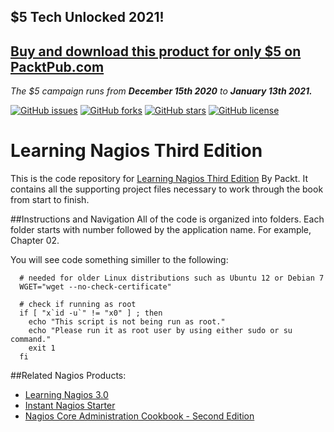 ## $5 Tech Unlocked 2021!
[Buy and download this product for only $5 on PacktPub.com](https://www.packtpub.com/)
-----
*The $5 campaign         runs from __December 15th 2020__ to __January 13th 2021.__*

[![GitHub issues](https://img.shields.io/github/issues/PacktPublishing/Learning-Nagios-Third-Edition.svg)](https://github.com/PacktPublishing/Learning-Nagios-Third-Edition/issues)   [![GitHub forks](https://img.shields.io/github/forks/PacktPublishing/Learning-Nagios-Third-Edition.svg)](https://github.com/PacktPublishing/Learning-Nagios-Third-Edition/network)   [![GitHub stars](https://img.shields.io/github/stars/PacktPublishing/Learning-Nagios-Third-Edition.svg)](https://github.com/PacktPublishing/Learning-Nagios-Third-Edition/stargazers)   [![GitHub license](https://img.shields.io/badge/license-MIT-blue.svg)](https://raw.githubusercontent.com/PacktPublishing/Learning-Nagios-Third-Edition/master/LICENSE)

# Learning Nagios Third Edition
This is the code repository for [Learning Nagios Third Edition](https://www.packtpub.com/networking-and-servers/learning-nagios-third-edition?utm_source=github&utm_medium=repository&utm_campaign=9781785885952) By Packt. It contains all the supporting project files necessary to work through the book from start to finish.

##Instructions and Navigation
All of the code is organized into folders. Each folder starts with number followed by the application name. For example, Chapter 02.

You will see code something similler to the following:

```
  # needed for older Linux distributions such as Ubuntu 12 or Debian 7
  WGET="wget --no-check-certificate"

  # check if running as root
  if [ "x`id -u`" != "x0" ] ; then
    echo "This script is not being run as root."
    echo "Please run it as root user by using either sudo or su command."
    exit 1
  fi
```


##Related Nagios Products:
* [Learning Nagios 3.0](https://www.packtpub.com/networking-and-servers/learning-nagios-30?utm_source=github&utm_medium=repository&utm_campaign=9781847195180)
* [Instant Nagios Starter](https://www.packtpub.com/networking-and-servers/instant-nagios-starter-instant?utm_source=github&utm_medium=repository&utm_campaign=9781782162506)
* [Nagios Core Administration Cookbook - Second Edition](https://www.packtpub.com/networking-and-servers/nagios-core-administration-cookbook-second-edition?utm_source=github&utm_medium=repository&utm_campaign=9781785889332)

